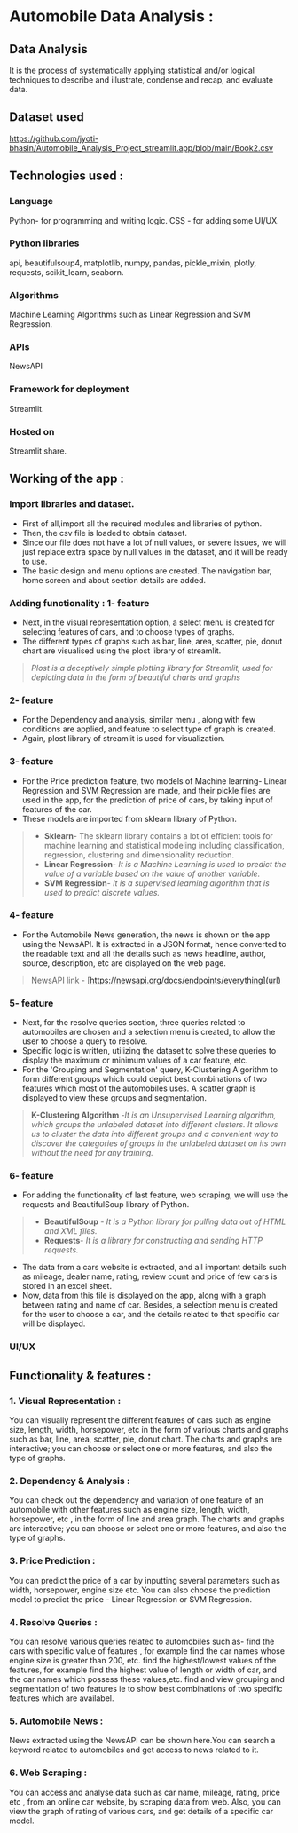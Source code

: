 # Automobile Data Analysis :

## Data Analysis
It is the process of systematically applying statistical and/or logical techniques to describe and illustrate, condense and recap, and evaluate data.

## Dataset used 
[https://github.com/jyoti-bhasin/Automobile_Analysis_Project_streamlit.app/blob/main/Book2.csv
](url)

## Technologies used :
### Language 
Python- for programming and writing logic.
CSS - for adding some UI/UX.
### Python libraries 
api, beautifulsoup4, matplotlib, numpy, pandas, pickle_mixin, plotly, requests, scikit_learn, seaborn.
### Algorithms 
Machine Learning Algorithms such as Linear Regression and SVM Regression.
### APIs
NewsAPI
### Framework for deployment
Streamlit.
### Hosted on 
Streamlit share.

## Working of the app :
### Import libraries and dataset.
- First of all,import all the required modules and libraries of python.
- Then, the csv file is loaded to obtain dataset.
- Since our file does not have a lot of null values, or severe issues, we will just replace extra space by null values in the dataset, and it will be ready to use.
- The basic design and menu options are created. The navigation bar, home screen and about section details are added.

### Adding functionality : 1- feature
- Next, in the visual representation option, a select menu is created for selecting features of cars, and to choose types of graphs. 
- The different types of graphs such as bar, line, area, scatter, pie, donut chart are visualised using the plost library of streamlit.
> *Plost is a deceptively simple plotting library for Streamlit, used for depicting data in the form of beautiful charts and graphs*
### 2- feature
- For the Dependency and analysis, similar menu , along with few conditions are applied, and feature to select type of graph is created. 
- Again, plost library of streamlit is used for visualization.
### 3- feature
- For the Price prediction feature, two models of Machine learning- Linear Regression and SVM Regression are made, and their pickle files are used in the app, for the prediction of price of cars, by taking input of features of the car. 
- These models are imported from sklearn library of Python.
> - **Sklearn**- The sklearn library contains a lot of efficient tools for machine learning and statistical modeling including classification, regression, clustering and dimensionality reduction.
> - **Linear Regression**- *It is a Machine Learning is used to predict the value of a variable based on the value of another variable.*
> - **SVM Regression**- *It is a supervised learning algorithm that is used to predict discrete values.*
### 4- feature 
- For the Automobile News generation, the news is shown on the app using the NewsAPI. It is extracted in a JSON format, hence converted to the readable text and all the details such as news headline, author, source, description, etc are displayed on the web page.
> NewsAPI link - [https://newsapi.org/docs/endpoints/everything](url)
### 5- feature
- Next, for the resolve queries section, three queries related to automobiles are chosen and a selection menu is created, to allow the user to choose a query to resolve. 
- Specific logic is written, utilizing the dataset to solve these queries to display the maximum or minimum values of a car feature, etc. 
- For the 'Grouping and Segmentation' query, K-Clustering Algorithm to form different groups which could depict best combinations of two features which most of the automobiles uses. A scatter graph is displayed to view these groups and segmentation.
> **K-Clustering Algorithm** -*It is an Unsupervised Learning algorithm, which groups the unlabeled dataset into different clusters. It allows us to cluster the data into different groups and a convenient way to discover the categories of groups in the unlabeled dataset on its own without the need for any training.*
### 6- feature
- For adding the functionality of last feature, web scraping, we will use the requests and BeautifulSoup library of Python.
> - **BeautifulSoup** - *It is a Python library for pulling data out of HTML and XML files.*
> - **Requests**- *It is a library for constructing and sending HTTP requests.*
- The data from a cars website is extracted, and all important details such as mileage, dealer name, rating, review count and price of few cars is stored in an excel sheet. 
- Now, data from this file is displayed on the app, along with a graph between rating and name of car. Besides, a selection menu is created for the user to choose a car, and the details related to that specific car will be displayed.

### UI/UX

## Functionality & features :
### 1. Visual Representation :
You can visually represent the different features of cars such as engine size, length, width, horsepower, etc in the form of various charts and graphs such as bar, line, area, scatter, pie, donut chart. The charts and graphs are interactive; you can choose or select one or more features, and also the type of graphs.

### 2. Dependency & Analysis :
You can check out the dependency and variation of one feature of an automobile with other features such as engine size, length, width, horsepower, etc , in the form of line and area graph. The charts and graphs are interactive; you can choose or select one or more features, and also the type of graphs.

### 3. Price Prediction :
You can predict the price of a car by inputting several parameters such as width, horsepower, engine size etc. You can also choose the prediction model to predict the price - Linear Regression or SVM Regression.

### 4. Resolve Queries :
You can resolve various queries related to automobiles such as-
find the cars with specific value of features , for example find the car names whose engine size is greater than 200, etc.
find the highest/lowest values of the features, for example find the highest value of length or width of car, and the car names which possess these values,etc.
find and view grouping and segmentation of two features ie to show best combinations of two specific features which are availabel.

### 5. Automobile News :
News extracted using the NewsAPI can be shown here.You can search a keyword related to automobiles and get access to news related to it.

### 6. Web Scraping :
You can access and analyse data such as car name, mileage, rating, price etc , from an online car website, by scraping data from web. Also, you can view the graph of rating of various cars, and get details of a specific car model.

